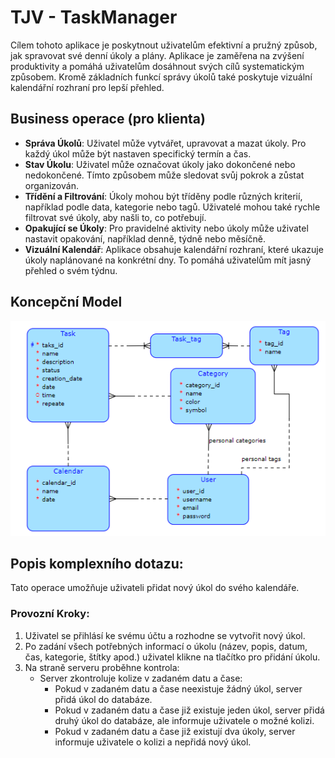 # TJV - TaskManager


Cílem tohoto aplikace je poskytnout uživatelům efektivní a pružný způsob, jak spravovat své denní úkoly a plány. Aplikace je zaměřena na zvýšení produktivity a pomáhá uživatelům dosáhnout svých cílů systematickým způsobem. Kromě základních funkcí správy úkolů také poskytuje vizuální kalendářní rozhraní pro lepší přehled.

## Business operace (pro klienta)

- **Správa Úkolů**: Uživatel může vytvářet, upravovat a mazat úkoly. Pro každý úkol může být nastaven specifický termín a čas.
- **Stav Úkolu**: Uživatel může označovat úkoly jako dokončené nebo nedokončené. Tímto způsobem může sledovat svůj pokrok a zůstat organizován.
- **Třídění a Filtrování**: Úkoly mohou být tříděny podle různých kriterií, například podle data, kategorie nebo tagů. Uživatelé mohou také rychle filtrovat své úkoly, aby našli to, co potřebují.
- **Opakující se Úkoly**: Pro pravidelné aktivity nebo úkoly může uživatel nastavit opakování, například denně, týdně nebo měsíčně.
- **Vizuální Kalendář**: Aplikace obsahuje kalendářní rozhraní, které ukazuje úkoly naplánované na konkrétní dny. To pomáhá uživatelům mít jasný přehled o svém týdnu.

## Koncepční Model
![Koncepční Model Databáze](/images/diagram.png "Diagram")

## Popis komplexního dotazu:
Tato operace umožňuje uživateli přidat nový úkol do svého kalendáře.

### Provozní Kroky:

1. Uživatel se přihlásí ke svému účtu a rozhodne se vytvořit nový úkol.
2. Po zadání všech potřebných informací o úkolu (název, popis, datum, čas, kategorie, štítky apod.) uživatel klikne na tlačítko pro přidání úkolu.
3. Na straně serveru proběhne kontrola:
   - Server zkontroluje kolize v zadaném datu a čase:
     - Pokud v zadaném datu a čase neexistuje žádný úkol, server přidá úkol do databáze.
     - Pokud v zadaném datu a čase již existuje jeden úkol, server přidá druhý úkol do databáze, ale informuje uživatele o možné kolizi.
     - Pokud v zadaném datu a čase již existují dva úkoly, server informuje uživatele o kolizi a nepřidá nový úkol.

